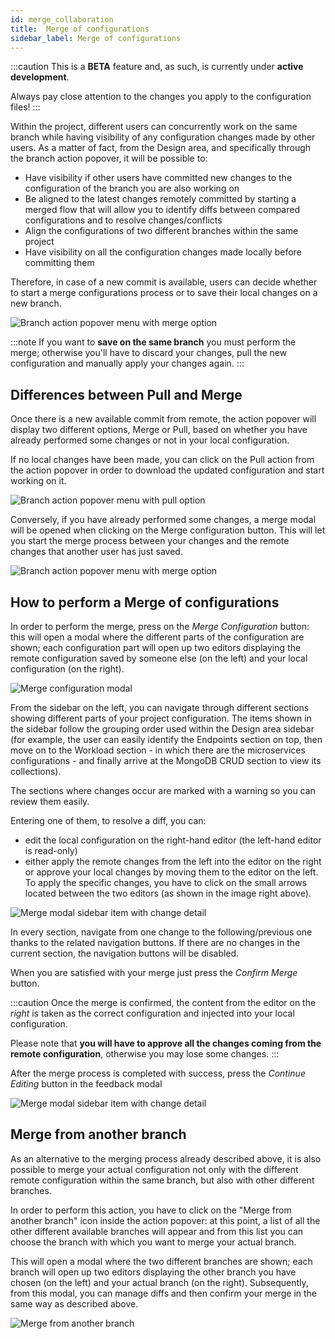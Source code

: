 ```yaml
---
id: merge_collaboration
title:  Merge of configurations
sidebar_label: Merge of configurations
---
```


:::caution
This is a **BETA** feature and, as such, is currently under **active development**.

Always pay close attention to the changes you apply to the configuration files!
:::

Within the project, different users can concurrently work on the same branch while having visibility of any configuration changes made by other users.
As a matter of fact, from the Design area, and specifically through the branch action popover, it will be possible to:

- Have visibility if other users have committed new changes to the configuration of the branch you are also working on
- Be aligned to the latest changes remotely committed by starting a merged flow that will allow you to identify diffs between compared configurations and to resolve changes/conflicts
- Align the configurations of two different branches within the same project
- Have visibility on all the configuration changes made locally before committing them

Therefore, in case of a new commit is available, users can decide whether to start a merge configurations process or to save their local changes on a new branch.  

<div style={{display: 'flex', justifyContent: 'center'}}>
  <div style={{display: 'flex', width: '340px'}}> 

![Branch action popover menu with merge option](img/merge-collaboration/action-popover-merge-mode.png)

  </div>
</div>

:::note
If you want to **save on the same branch** you must perform the merge; otherwise you'll have to discard your changes, pull the new configuration and manually apply your changes again. 
:::

## Differences between Pull and Merge

Once there is a new available commit from remote, the action popover will display two different options, Merge or Pull, based on whether you have already performed some changes or not in your local configuration.

If no local changes have been made, you can click on the Pull action from the action popover in order to download the updated configuration and start working on it.

<div style={{display: 'flex', justifyContent: 'center'}}>
  <div style={{display: 'flex', width: '340px'}}> 

![Branch action popover menu with pull option](img/merge-collaboration/action-popover-pull-mode.png)

  </div>
</div>

Conversely, if you have already performed some changes, a merge modal will be opened when clicking on the Merge configuration button. This will let you start the merge process between your changes and the remote changes that another user has just saved.

<div style={{display: 'flex', justifyContent: 'center'}}>
  <div style={{display: 'flex', width: '340px'}}> 

![Branch action popover menu with merge option](img/merge-collaboration/action-popover-merge-mode.png)

  </div>
</div>

## How to perform a Merge of configurations

In order to perform the merge, press on the _Merge Configuration_ button: this will open a modal where the different parts of the configuration are shown; each configuration part will open up two editors displaying the remote configuration saved by someone else (on the left) and your local configuration (on the right).

![Merge configuration modal](img/merge-collaboration/merge-modal-change-view.png)

From the sidebar on the left, you can navigate through different sections showing different parts of your project configuration.
The items shown in the sidebar follow the grouping order used within the Design area sidebar (for example, the user can easily identify the Endpoints section on top, then move on to the Workload section - in which there are the microservices configurations - and finally arrive at the MongoDB CRUD section to view its collections).

The sections where changes occur are marked with a warning so you can review them easily.

Entering one of them, to resolve a diff, you can:
- edit the local configuration on the right-hand editor (the left-hand editor is read-only)
- either apply the remote changes from the left into the editor on the right or approve your local changes by moving them to the editor on the left. To apply the specific changes, you have to click on the small arrows located between the two editors (as shown in the image right above). 


<div style={{display: 'flex', justifyContent: 'center'}}>
  <div style={{display: 'flex', width: '340px'}}> 

![Merge modal sidebar item with change detail](img/merge-collaboration/merge-modal-sidebar-item-with-changes.png)

  </div>
</div>

In every section, navigate from one change to the following/previous one thanks to the related navigation buttons. If there are no changes in the current section, the navigation buttons will be disabled.

When you are satisfied with your merge just press the _Confirm Merge_ button.

:::caution
Once the merge is confirmed, the content from the editor on the _right_ is taken as the correct configuration and injected into your local configuration.

Please note that **you will have to approve all the changes coming from the remote configuration**, otherwise you may lose some changes.
:::

After the merge process is completed with success, press the _Continue Editing_ button in the feedback modal

<div style={{display: 'flex', justifyContent: 'center'}}>
  <div style={{display: 'flex', width: '450px'}}> 

![Merge modal sidebar item with change detail](img/merge-collaboration/merge-modal-ok-feedback.png)

  </div>
</div>

## Merge from another branch

As an alternative to the merging process already described above, it is also possible to merge your actual configuration not only with the different remote configuration within the same branch, but also with other different branches. 

In order to perform this action, you have to click on the "Merge from another branch" icon inside the action popover: at this point, a list of all the other different available branches will appear and from this list you can choose the branch with which you want to merge your actual branch.

This will open a modal where the two different branches are shown; each branch will open up two editors displaying the other branch you have chosen (on the left) and your actual branch (on the right). Subsequently, from this modal, you can manage diffs and then confirm your merge in the same way as described above.

<div style={{display: 'flex', justifyContent: 'center'}}>
  <div style={{display: 'flex', width: '340px'}}> 

![Merge from another branch](img/merge-collaboration/merge-from-another-branch.png)

  </div>
</div>
